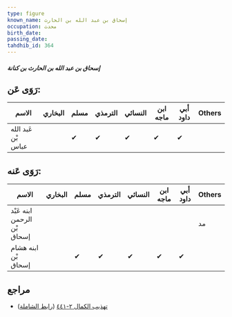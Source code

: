 ```yaml
---
type: figure
known_name: إسحاق بن عبد الله بن الحارث
occupation: محدث
birth_date:
passing_date:
tahdhib_id: 364
---
```

##### إسحاق بن عبد الله بن الحارث بن كنانة

## رَوَى عَن:
| الاسم              | البخاري | مسلم | الترمذي | النسائي | ابن ماجه | أبي داود | Others |
| ------------------ | ------- | ---- | ------- | ------- | -------- | -------- | ------ |
| عَبد الله بْن عباس |         | ✔    | ✔       | ✔       | ✔        | ✔        |        |
## رَوَى عَنه:
| الاسم                       | البخاري | مسلم | الترمذي | النسائي | ابن ماجه | أبي داود | Others |
| --------------------------- | ------- | ---- | ------- | ------- | -------- | -------- | ------ |
| ابنه عَبْد الرحمن بْن إسحاق |         |      |         |         |          |          | مد     |
| ابنه هشام بْن إسحاق         |         | ✔    | ✔       | ✔       | ✔        | ✔        |        |
## مراجع
- [تهذيب الكمال ٢-٤٤١](obsidian://open?vault=Tahdhib-al-Kamal&file=Figures/٣٦٤-إسحاق%20بن%20عبد%20الله%20بن%20الحارث%20بن%20كنانة) ([رابط الشاملة](https://shamela.ws/book/3722/922))